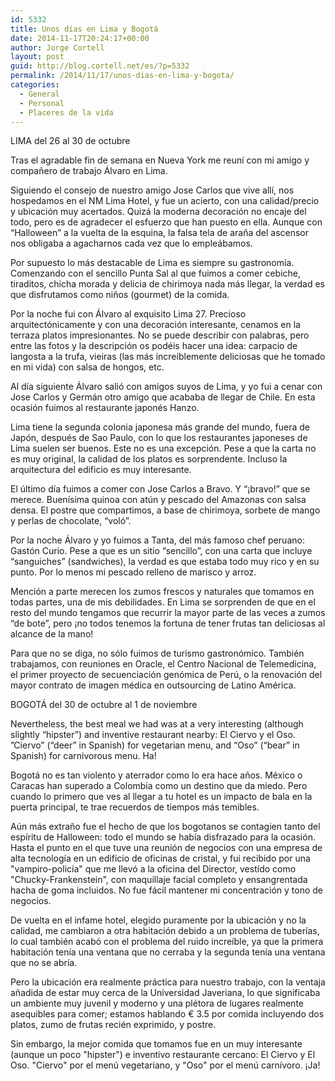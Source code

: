 ```yaml
---
id: 5332
title: Unos días en Lima y Bogotá
date: 2014-11-17T20:24:17+00:00
author: Jorge Cortell
layout: post
guid: http://blog.cortell.net/es/?p=5332
permalink: /2014/11/17/unos-dias-en-lima-y-bogota/
categories:
  - General
  - Personal
  - Placeres de la vida
---
```

LIMA del 26 al 30 de octubre

Tras el agradable fin de semana en Nueva York me reuní con mi amigo y compañero de trabajo Álvaro en Lima.

Siguiendo el consejo de nuestro amigo Jose Carlos que vive allí, nos hospedamos en el NM Lima Hotel, y fue un acierto, con una calidad/precio y ubicación muy acertados. Quizá la moderna decoración no encaje del todo, pero es de agradecer el esfuerzo que han puesto en ella. Aunque con “Halloween” a la vuelta de la esquina, la falsa tela de araña del ascensor nos obligaba a agacharnos cada vez que lo empleábamos.

Por supuesto lo más destacable de Lima es siempre su gastronomía. Comenzando con el sencillo Punta Sal al que fuimos a comer cebiche, tiraditos, chicha morada y delicia de chirimoya nada más llegar, la verdad es que disfrutamos como niños (gourmet) de la comida.

Por la noche fui con Álvaro al exquisito Lima 27. Precioso arquitectónicamente y con una decoración interesante, cenamos en la terraza platos impresionantes. No se puede describir con palabras, pero entre las fotos y la descripción os podéis hacer una idea: carpacio de langosta a la trufa, vieiras (las más increíblemente deliciosas que he tomado en mi vida) con salsa de hongos, etc.

Al día siguiente Álvaro salió con amigos suyos de Lima, y yo fui a cenar con Jose Carlos y Germán otro amigo que acababa de llegar de Chile. En esta ocasión fuimos al restaurante japonés Hanzo. 

Lima tiene la segunda colonia japonesa más grande del mundo, fuera de Japón, después de Sao Paulo, con lo que los restaurantes japoneses de Lima suelen ser buenos. Este no es una excepción. Pese a que la carta no es muy original, la calidad de los platos es sorprendente. Incluso la arquitectura del edificio es muy interesante.

El último día fuimos a comer con Jose Carlos a Bravo. Y “¡bravo!” que se merece. Buenísima quinoa con atún y pescado del Amazonas con salsa densa. El postre que compartimos, a base de chirimoya, sorbete de mango y perlas de chocolate, “voló”.

Por la noche Álvaro y yo fuimos a Tanta, del más famoso chef peruano: Gastón Curio. Pese a que es un sitio “sencillo”, con una carta que incluye “sanguiches” (sandwiches), la verdad es que estaba todo muy rico y en su punto. Por lo menos mi pescado relleno de marisco y arroz.

Mención a parte merecen los zumos frescos y naturales que tomamos en todas partes, una de mis debilidades. En Lima se sorprenden de que en el resto del mundo tengamos que recurrir la mayor parte de las veces a zumos “de bote”, pero ¡no todos tenemos la fortuna de tener frutas tan deliciosas al alcance de la mano!

Para que no se diga, no sólo fuimos de turismo gastronómico. También trabajamos, con reuniones en Oracle, el Centro Nacional de Telemedicina, el primer proyecto de secuenciación genómica de Perú, o la renovación del mayor contrato de imagen médica en outsourcing de Latino América.

BOGOTÁ del 30 de octubre al 1 de noviembre

Nevertheless, the best meal we had was at a very interesting (although slightly “hipster”) and inventive restaurant nearby: El Ciervo y el Oso. ”Ciervo” (“deer” in Spanish) for vegetarian menu, and “Oso” (“bear” in Spanish) for carnivorous menu. Ha!

Bogotá no es tan violento y aterrador como lo era hace años. México o Caracas han superado a Colombia como un destino que da miedo. Pero cuando lo primero que ves al llegar a tu hotel es un impacto de bala en la puerta principal, te trae recuerdos de tiempos más temibles.

Aún más extraño fue el hecho de que los bogotanos se contagien tanto del espíritu de Halloween: todo el mundo se había disfrazado para la ocasión. Hasta el punto en el que tuve una reunión de negocios con una empresa de alta tecnología en un edificio de oficinas de cristal, y fui recibido por una "vampiro-policía" que me llevó a la oficina del Director, vestído como "Chucky-Frankenstein", con maquillaje facial completo y ensangrentada hacha de goma incluidos. No fue fácil mantener mi concentración y tono de negocios.

De vuelta en el infame hotel, elegido puramente por la ubicación y no la calidad, me cambiaron a otra habitación debido a un problema de tuberías, lo cual también acabó con el problema del ruido increíble, ya que la primera habitación tenía una ventana que no cerraba y la segunda tenía una ventana que no se abría.

Pero la ubicación era realmente práctica para nuestro trabajo, con la ventaja añadida de estar muy cerca de la Universidad Javeriana, lo que significaba un ambiente muy juvenil y moderno y una plétora de lugares realmente asequibles para comer; estamos hablando € 3.5 por comida incluyendo dos platos, zumo de frutas recién exprimido, y postre.

Sin embargo, la mejor comida que tomamos fue en un muy interesante (aunque un poco "hipster") e inventivo restaurante cercano: El Ciervo y El Oso. "Ciervo" por el menú vegetariano, y "Oso" por el menú carnívoro. ¡Ja!